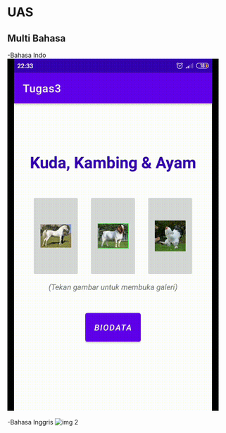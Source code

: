 # UAS

## Multi Bahasa

-Bahasa Indo
![img 1](bhs_indo.gif)

-Bahasa Inggris 
![img 2](bhs_inggris.gif)
